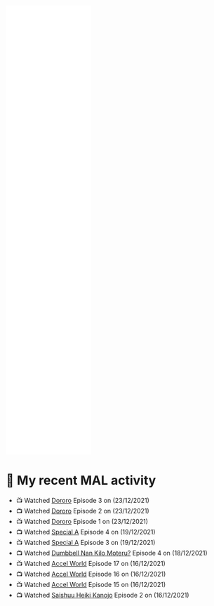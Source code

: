 ![Metrics](https://github.com/noxan-dev/noxan-dev/blob/main/github-metrics.svg)

# 🌸 My recent MAL activity

<!-- MAL_ACTIVITY:start -->

- 📺 Watched [Dororo](https://myanimelist.net/anime/37520) Episode 3 on (23/12/2021)
- 📺 Watched [Dororo](https://myanimelist.net/anime/37520) Episode 2 on (23/12/2021)
- 📺 Watched [Dororo](https://myanimelist.net/anime/37520) Episode 1 on (23/12/2021)
- 📺 Watched [Special A](https://myanimelist.net/anime/3470) Episode 4 on (19/12/2021)
- 📺 Watched [Special A](https://myanimelist.net/anime/3470) Episode 3 on (19/12/2021)
- 📺 Watched [Dumbbell Nan Kilo Moteru?](https://myanimelist.net/anime/39026) Episode 4 on (18/12/2021)
- 📺 Watched [Accel World](https://myanimelist.net/anime/11759) Episode 17 on (16/12/2021)
- 📺 Watched [Accel World](https://myanimelist.net/anime/11759) Episode 16 on (16/12/2021)
- 📺 Watched [Accel World](https://myanimelist.net/anime/11759) Episode 15 on (16/12/2021)
- 📺 Watched [Saishuu Heiki Kanojo](https://myanimelist.net/anime/529) Episode 2 on (16/12/2021)

<!-- MAL_ACTIVITY:end -->
